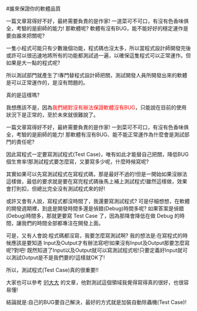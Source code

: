 #誰來保證你的軟體品質

一篇文章寫得好不好，最終需要負責的是作家!
一道菜可不可口，有沒有色香味俱全，考驗的是廚師的能力!
那軟體呢? 軟體有沒有BUG，能不能好好的穩定運作是要由誰來把關呢?
  
一隻小程式可能只有少數幾個功能，程式碼也沒太多，所以當程式設計師開發完後或許可以很迅速地將所有的功能都測試過一遍，以確保這隻程式可以正常運作。但如果是大一點的程式呢?
  
所以測試部門就產生了!專門替程式設計師把關，測試開發人員所開發出來的軟體是可以正常運作的，是沒有問題的。
  
真的是這樣嗎?
  
我想應該不是，因為<font color="Red">我們絕對沒有辦法保證軟體沒有BUG</font>，只能說在目前的使用狀況下是正常的，至於未來就很難說了。
  
一篇文章寫得好不好，最終需要負責的是作家!
一到菜可不可口，有沒有色香味俱全，考驗的是廚師的能力!
那軟體有沒有BUG、能不能正常運作為什麼會是測試部門的責任呢?
  
因此寫程式一定要寫測試程式(Test Case)，唯有如此才能替自己把關，降低BUG個生育率!那測試程式要怎麼寫，又要寫多少呢，什麼時候寫呢?
  
其實如果可以先寫測試程式在寫程式碼，那是最好不過的!但是一開始如果沒辦法這樣做，最低的要求就是要在寫完程式碼後馬上補上測試程式!雖然這樣做，效果會打則扣，但總比完全沒有測試程式來的好!
  
或許又會有人說，寫程式都沒時間了，我還要寫測試程式? 可是仔細想想，在軟體的開發週期裡，到底是開發時間多還是偵錯(Debug)時間多呢? 如果答案是偵錯(Debug)時間多，那就更要寫 Test Case 了，因為那降會降低在做 Debug 的時間，讓我們的時間全部都專注在開發上面。
  
可是，又有人會說:程式碼都沒寫，我要怎麼寫測試啊?
我的想法是:在寫程式的時候應該是要知道 Input及Output才有辦法寫吧!如果沒有Input及Output那要怎麼寫呢?對吧! 既然知道了Input以及Output就可以寫測試程式啦!只要定義好Input就可以測試Output是不是我們要的!這樣就OK了!
  
  
所以，測試程式(Test Case)真的很重要!!
  
大家也可以參考 [91大大][People_91] 的文章，他對測試這個領域我覺得寫得真的很好，也很容易懂!
  
結論就是:自己的BUG要自己解決，最好的方式就是加裝自動除蟲機(Test Case)!
  

[People_91]: <http://ithelp.ithome.com.tw/question/10106006>